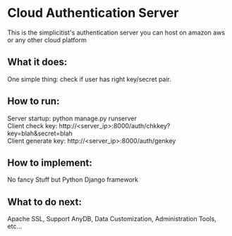 # Cloud Authentication Server

This is the simplicitist's authentication server you can host on amazon aws or any other cloud platform

## What it does:
One simple thing: check if user has right key/secret pair.

## How to run:
Server startup: python manage.py runserver  
Client check key: http://<server_ip>:8000/auth/chkkey?key=blah&secret=blah  
Client generate key: http://<server_ip>:8000/auth/genkey  

## How to implement:
No fancy Stuff but Python Django framework

## What to do next:
Apache SSL, Support AnyDB, Data Customization, Administration Tools, etc...

